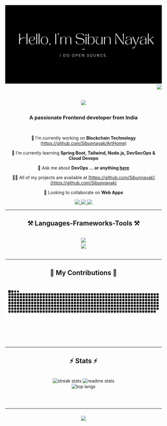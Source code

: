<div align="center"><a href="https://sibun-portfolio.netlify.app/" ><img src="https://github.com/Sibunnayak/Sibunnayak/blob/main/20230815_004701_0000.png"> </a></div>
<img align="right" src="https://visitor-badge.laobi.icu/badge?page_id=salesp07.salesp07" />

<h1 align="center">
    <img src="https://readme-typing-svg.herokuapp.com/?color=3da37a&font=Righteous&size=35&center=true&vCenter=true&width=500&height=70&duration=4000&lines=Hi+There!;+I'm+Sibun;+I'm+from+India;" />
</h1>

<h3 align="center">A passionate Frontend developer from India</h3>

<br/>

<div align="center">
 
 🔭 I’m currently working on **Blockchain Technology** (https://github.com/Sibunnayak/ArtHome)
 
 🌱 I’m currently learning **Spring Boot, Tailwind, Node.js, DevSecOps & Cloud Devops**

 💬 Ask me about **DevOps ... or anything [here](https://github.com/salesp07/salesp07/issues)**

 👨‍💻 All of my projects are available at [https://github.com/Sibunnayak](https://github.com/Sibunnayak)

🤝 Looking to collaborate on **Web Apps**
 
 </div>
 
<div align="center"> 
  <a href="mailto:sibunnayak8480@gmail.com">
    <img src="https://img.shields.io/badge/Gmail-333333?style=for-the-badge&logo=gmail&logoColor=red" />
  </a>
  <a href="https://www.linkedin.com/in/sibunnayak/" target="_blank">
    <img src="https://img.shields.io/badge/LinkedIn-0077B5?style=for-the-badge&logo=linkedin&logoColor=white" target="_blank" />
  </a>
  <a href="https://salesp07.github.io" target="_blank">
     <img src="https://img.shields.io/badge/Instagram-E4405F?style=for-the-badge&logo=instagram&logoColor=white" target="_blank" /> <!-- sqlite, safari, google-chrome are other good icon options -->
  </a>
</div>

 <hr/>
 
<h2 align="center">⚒️ Languages-Frameworks-Tools ⚒️</h2>
<br/>
<div align="center">
    <img src="https://skillicons.dev/icons?i=nodejs,github,javascript,express,firebase,mongodb,c,java" /><br>
    <img src="https://skillicons.dev/icons?i=react,bootstrap,mysql,html,css,vscode,git,spring" />
</div>

<br/>
<hr/>

<div align="center">
  <h2>🐍 My Contributions 🐍</h2>
  <br>
  <img alt="snake eating my contributions" src="https://raw.githubusercontent.com/Sibunnayak/Sibunnayak/output/github-contribution-grid-snake.svg" />
  
  <br/><br/><br/>
</div>

<hr/>

<h2 align="center">⚡ Stats ⚡</h2>
<br>
<div align=center>
  <img width=390 src="https://streak-stats.demolab.com/?user=Sibunnayak&count_private=true&theme=react&border_radius=10" alt="streak stats"/>
  <img width=390 src="https://github-readme-stats-sigma-five.vercel.app/api?username=Sibunnayak&count_private=true&show_icons=true&theme=react&rank_icon=github&border_radius=10" alt="readme stats" />
  <br/>
  <img width=325 align="center" src="https://github-readme-stats-sigma-five.vercel.app/api/top-langs/?username=Sibunnayak&hide=HTML&langs_count=8&layout=compact&theme=react&border_radius=10&size_weight=0.5&count_weight=0.5&exclude_repo=github-readme-stats" alt="top langs" />
</div>

<br/><br/>
<hr/>

<h3 align="center">
    <img src="https://readme-typing-svg.herokuapp.com/?font=Righteous&size=25&center=true&vCenter=true&width=500&height=70&duration=4000&lines=Thanks+for+visiting!+✌️;+Shoot+me+a+message+on+Linkedin!;I'm+always+down+to+collab+:)">
</h3>

<br/>
